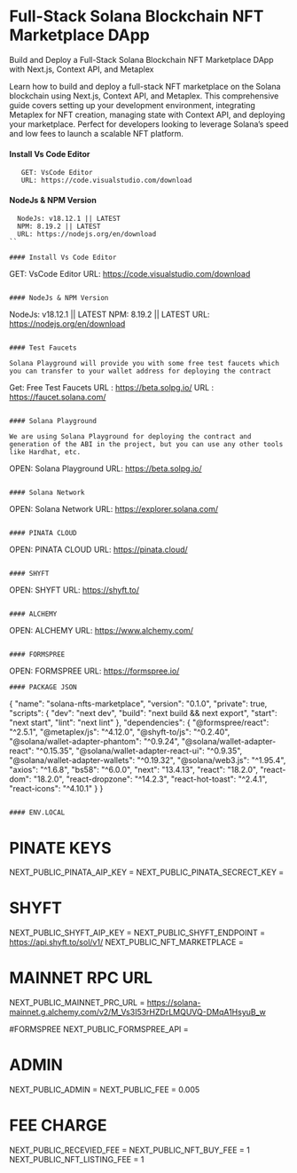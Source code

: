 
# Full-Stack Solana Blockchain NFT Marketplace DApp

Build and Deploy a Full-Stack Solana Blockchain NFT Marketplace DApp with Next.js, Context API, and Metaplex

Learn how to build and deploy a full-stack NFT marketplace on the Solana blockchain using Next.js, Context API, and Metaplex. This comprehensive guide covers setting up your development environment, integrating Metaplex for NFT creation, managing state with Context API, and deploying your marketplace. Perfect for developers looking to leverage Solana’s speed and low fees to launch a scalable NFT platform.

#### Install Vs Code Editor

```
   GET: VsCode Editor
   URL: https://code.visualstudio.com/download
```

#### NodeJs & NPM Version

```
  NodeJs: v18.12.1 || LATEST
  NPM: 8.19.2 || LATEST
  URL: https://nodejs.org/en/download
``

#### Install Vs Code Editor

```
  GET: VsCode Editor
  URL: https://code.visualstudio.com/download
```

#### NodeJs & NPM Version

```
  NodeJs: v18.12.1 || LATEST
  NPM: 8.19.2 || LATEST
  URL: https://nodejs.org/en/download
```

#### Test Faucets

Solana Playground will provide you with some free test faucets which you can transfer to your wallet address for deploying the contract

```
  Get: Free Test Faucets
  URL : https://beta.solpg.io/
  URL : https://faucet.solana.com/
```

#### Solana Playground

We are using Solana Playground for deploying the contract and generation of the ABI in the project, but you can use any other tools like Hardhat, etc.

```
  OPEN: Solana Playground
  URL: https://beta.solpg.io/
```

#### Solana Network

```
  OPEN: Solana Network
  URL: https://explorer.solana.com/
```

#### PINATA CLOUD

```
  OPEN: PINATA CLOUD
  URL: https://pinata.cloud/
```

#### SHYFT

```
  OPEN: SHYFT
  URL: https://shyft.to/
```

#### ALCHEMY

```
  OPEN: ALCHEMY
  URL: https://www.alchemy.com/
```

#### FORMSPREE

```
  OPEN: FORMSPREE
  URL: https://formspree.io/
```
#### PACKAGE JSON

```
{
  "name": "solana-nfts-marketplace",
  "version": "0.1.0",
  "private": true,
  "scripts": {
    "dev": "next dev",
    "build": "next build && next export",
    "start": "next start",
    "lint": "next lint"
  },
  "dependencies": {
    "@formspree/react": "^2.5.1",
    "@metaplex/js": "^4.12.0",
    "@shyft-to/js": "^0.2.40",
    "@solana/wallet-adapter-phantom": "^0.9.24",
    "@solana/wallet-adapter-react": "^0.15.35",
    "@solana/wallet-adapter-react-ui": "^0.9.35",
    "@solana/wallet-adapter-wallets": "^0.19.32",
    "@solana/web3.js": "^1.95.4",
    "axios": "^1.6.8",
    "bs58": "^6.0.0",
    "next": "13.4.13",
    "react": "18.2.0",
    "react-dom": "18.2.0",
    "react-dropzone": "^14.2.3",
    "react-hot-toast": "^2.4.1",
    "react-icons": "^4.10.1"
  }
}

```

#### ENV.LOCAL

```
# PINATE KEYS
NEXT_PUBLIC_PINATA_AIP_KEY =
NEXT_PUBLIC_PINATA_SECRECT_KEY =

#  SHYFT
NEXT_PUBLIC_SHYFT_AIP_KEY =
NEXT_PUBLIC_SHYFT_ENDPOINT = https://api.shyft.to/sol/v1/
NEXT_PUBLIC_NFT_MARKETPLACE =

# MAINNET RPC URL
NEXT_PUBLIC_MAINNET_PRC_URL = https://solana-mainnet.g.alchemy.com/v2/M_Vs3I53rHZDrLMQUVQ-DMqA1HsyuB_w



#FORMSPREE
NEXT_PUBLIC_FORMSPREE_API  =


# ADMIN
NEXT_PUBLIC_ADMIN =
NEXT_PUBLIC_FEE = 0.005

# FEE CHARGE
NEXT_PUBLIC_RECEVIED_FEE =
NEXT_PUBLIC_NFT_BUY_FEE = 1
NEXT_PUBLIC_NFT_LISTING_FEE = 1

